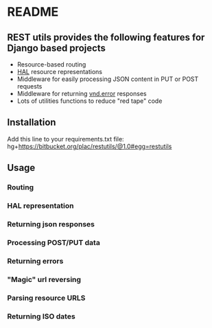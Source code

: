 # README #

## REST utils provides the following features for Django based projects ##

* Resource-based routing
* [HAL](http://stateless.co/hal_specification.html) resource representations
* Middleware for easily processing JSON content in PUT or POST requests
* Middleware for returning [vnd.error](https://github.com/blongden/vnd.error) responses
* Lots of utilities functions to reduce "red tape" code

## Installation ##

Add this line to your requirements.txt file:
hg+https://bitbucket.org/plac/restutils/@1.0#egg=restutils

## Usage ##

### Routing ###

### HAL representation ###

### Returning json responses ###

### Processing POST/PUT data ###

### Returning errors ###

### "Magic" url reversing ###

### Parsing resource URLS ###

### Returning ISO dates ###